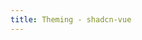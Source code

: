 ```yaml
---
title: Theming - shadcn-vue
---
```


<script setup>
import Theming from "../../.vitepress/theme/components/theming/Theming.vue"
</script>

<Theming />